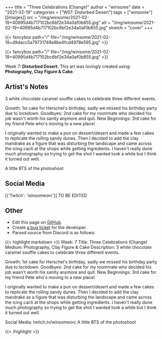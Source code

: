 +++
title =       "Three Celebrations (Change)"
author =      "winsome"
date =        "2021-02-19"
categories =  ["W07: Disturbed Desert"]
tags =        ["winsome"]
[[images]]
                      src = "/img/winsome/2021-02-19+40995d4b717102bc6bf2e34a0af0b855.jpg"
                      alt = "/img/winsome/2021-02-19+40995d4b717102bc6bf2e34a0af0b855.jpg"
                      stretch = "cover"
+++


{{< fancybox path="/" file="/img/winsome/2021-02-19+d9dacc5a79731749a9be4fcd4978e595.jpg" >}}

{{< fancybox path="/" file="/img/winsome/2021-02-19+40995d4b717102bc6bf2e34a0af0b855.jpg" >}}


Week 7: **Disturbed Desert**. This art was lovingly created using: **Photography, Clay Figure & Cake**.

## Artist's Notes

3 white chocolate caramel souffle cakes to celebrate three different events.

Growth: 1st cake for Herschel's birthday, sadly we missed his birthday party due to lockdown.
Goodbyes: 2nd cake for my roommate who decided his job wasn't worth his sanity anymore and quit.
New Beginnings: 3rd cake for my friend Pete who's moving to a new place!

I originally wanted to make a pun on dessert/desert and made a few cakes to replicate the rolling sandy dunes. Then I decided to add the clay mandrake as a figure that was disturbing the landscape and came across the icing cacti at the shops while getting ingredients. I haven't really done much photography so trying to get the shot I wanted took a while but I think it turned out well.

A little BTS of the photoshoot

## Social Media

[{'Twitch': 'winsomeorc'}] TO BE EDITED

## Other

- Edit this page on [GitHub](https://github.com/teaminkling/web-refresh/edit/main/blog/content/blog/winsome-week-7-16e6.md).
- Create [a bug ticket](https://github.com/teaminkling/web-refresh/issues/new?assignees=&labels=bug&template=problem-report.md&title=) for the developer.
- Parsed source from Discord is as follows:

{{< highlight markdown >}}
Week: 7
Title: Three Celebrations (Change)
Medium: Photography, Clay Figure & Cake
Description: 3 white chocolate caramel souffle cakes to celebrate three different events.

Growth: 1st cake for Herschel's birthday, sadly we missed his birthday party due to lockdown.
Goodbyes: 2nd cake for my roommate who decided his job wasn't worth his sanity anymore and quit.
New Beginnings: 3rd cake for my friend Pete who's moving to a new place!

I originally wanted to make a pun on dessert/desert and made a few cakes to replicate the rolling sandy dunes. Then I decided to add the clay mandrake as a figure that was disturbing the landscape and came across the icing cacti at the shops while getting ingredients. I haven't really done much photography so trying to get the shot I wanted took a while but I think it turned out well.

Social Media: twitch.tv/winsomeorc
A little BTS of the photoshoot

{{< /highlight >}}